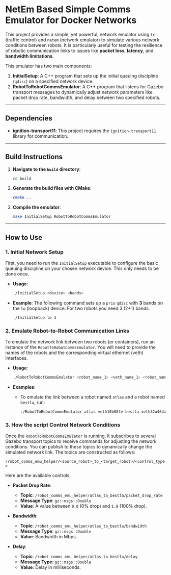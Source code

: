# NetEm Based Simple Comms Emulator for Docker Networks

This project provides a simple, yet powerful, network emulator using `tc` (traffic control) and `netem` (network emulator) to simulate various network conditions between robots. It is particularly useful for testing the resilience of robotic communication links to issues like **packet loss**, **latency**, and **bandwidth limitations**.

This emulator has two main components:

1.  **InitialSetup**: A C++ program that sets up the initial queuing discipline (`qdisc`) on a specified network device.
2.  **RobotToRobotCommsEmulator**: A C++ program that listens for Gazebo transport messages to dynamically adjust network parameters like packet drop rate, bandwidth, and delay between two specified robots.

-----

## Dependencies

  * **ignition-transport11**: This project requires the `ignition-transport11` library for communication.
  
-----

## Build Instructions

1.  **Navigate to the `build` directory**:

    ```bash
    cd build
    ```

2.  **Generate the build files with CMake**:

    ```bash
    cmake ..
    ```

3.  **Compile the emulator**:

    ```bash
    make InitialSetup RobotToRobotCommsEmulator
    ```

-----

## How to Use

### 1\. Initial Network Setup

First, you need to run the `InitialSetup` executable to configure the basic queuing discipline on your chosen network device. This only needs to be done once.

  * **Usage**:

    ```bash
    ./InitialSetup <device> <bands>
    ```

  * **Example**: The following command sets up a `prio` `qdisc` with **3** bands on the `lo` (loopback) device.
    For two robots you need 3 (2+1) bands.

    ```bash
    ./InitialSetup lo 3
    ```

### 2\. Emulate Robot-to-Robot Communication Links

To emulate the network link between two robots (or containers), run an instance of the `RobotToRobotCommsEmulator`. You will need to provide the names of the robots and the corresponding virtual ethernet (veth) interfaces.

  * **Usage**:

    ```bash
    ./RobotToRobotCommsEmulator <robot_name_1> <veth_name_1> <robot_name_2> <veth_name_2>
    ```

  * **Examples**:

      * To emulate the link between a robot named `atlas` and a robot named `bestla`, run:
        ```bash
        ./RobotToRobotCommsEmulator atlas veth10b88fe bestla veth32a464a
        ```

### 3\. How the script Control Network Conditions

Once the `RobotToRobotCommsEmulator` is running, it subscribes to several Gazebo transport topics to receive commands for adjusting the network conditions. You can publish to these topics to dynamically change the simulated network link. The topics are constructed as follows:

`/robot_comms_emu_helper/<source_robot>_to_<target_robot>/<control_type>`

Here are the available controls:

  * **Packet Drop Rate**:

      * **Topic**: `/robot_comms_emu_helper/atlas_to_bestla/packet_drop_rate`
      * **Message Type**: `gz::msgs::Double`
      * **Value**: A value between `0.0` (0% drop) and `1.0` (100% drop).

  * **Bandwidth**:

      * **Topic**: `/robot_comms_emu_helper/atlas_to_bestla/bandwidth`
      * **Message Type**: `gz::msgs::Double`
      * **Value**: Bandwidth in Mbps.

  * **Delay**:

      * **Topic**: `/robot_comms_emu_helper/atlas_to_bestla/delay`
      * **Message Type**: `gz::msgs::Double`
      * **Value**: Delay in milliseconds.